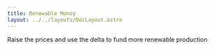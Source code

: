 ```yaml
---
title: Renewable Money
layout: ../../layouts/DocLayout.astro
---
```


Raise the prices and use the delta to fund more renewable production

